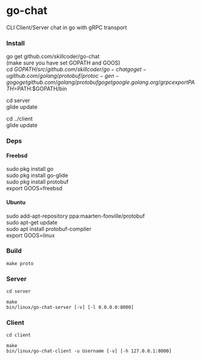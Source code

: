 # go-chat
CLI Client/Server chat in go with gRPC transport  

### Install
go get github.com/skillcoder/go-chat  
(make sure you have set GOPATH and GOOS)  
cd ${GOPATH}/src/github.com/skillcoder/go-chat  
go get -u github.com/golang/protobuf/protoc-gen-go  
go get github.com/golang/protobuf  
go get google.golang.org/grpc  
export PATH=$PATH:$GOPATH/bin  

cd server  
glide update  

cd ../client  
glide update  

### Deps
#### Freebsd
sudo pkg install go  
sudo pkg install go-glide  
sudo pkg install protobuf  
export GOOS=freebsd  

#### Ubuntu
sudo add-apt-repository ppa:maarten-fonville/protobuf  
sudo apt-get update  
sudo apt install protobuf-compiler  
export GOOS=linux  

### Build
```
make proto
```

### Server  
`cd server`
```
make
bin/linux/go-chat-server [-v] [-l 0.0.0.0:8000]
```

### Client  
`cd client`
```
make
bin/linux/go-chat-client -u Username [-v] [-h 127.0.0.1:8000] 
```

